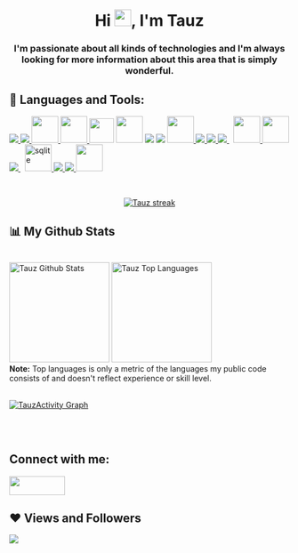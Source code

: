 <h1 align="center">Hi <img src="https://raw.githubusercontent.com/MartinHeinz/MartinHeinz/master/wave.gif" width="30px">, I'm Tauz</h1>
<h3 align="center">I'm passionate about all kinds of technologies and I'm always looking for more information about this area that is simply wonderful.</h3>

<!--
## 🙋‍♂️ About Me

- 🔭 I’m currently working on **with some freelancers**
  
- 🌱 I am currently learning **Web development and mobile systems**

- 👯 I’m looking to collaborate on **OpenSource Projects**

- 👨‍💻 All of my projects are available at **[My Portfolio(under development)]** 

- 📫 How to reach me **tauasantops@gmail.com**

- ⚡ Fun fact **I play piano to soothe my soul.**
-->
## 🚀 Languages and Tools:

<p align="left"> 
    <a target="_blank" href="https://www.java.com" > <img src="https://img.icons8.com/color/48/000000/java-coffee-cup-logo.png" /> </a>
    <a href="https://kotlinlang.org/" target="_blank"> <img src="https://img.icons8.com/color/48/000000/kotlin"/> </a>
    <a href="https://www.jetbrains.com/pt-br/idea/" target="_blank"> <img src="https://dashboard.snapcraft.io/site_media/appmedia/2017/11/icon_CE_256_2Qe5uEl.png"  width="48" height="48"/> </a>
     <a href="https://developer.android.com/" target="_blank"> <img src="https://2.bp.blogspot.com/-tzm1twY_ENM/XlCRuI0ZkRI/AAAAAAAAOso/BmNOUANXWxwc5vwslNw3WpjrDlgs9PuwQCLcBGAsYHQ/s1600/pasted%2Bimage%2B0.png"  width="48" height="48"/> </a>
    <a href="https://code.visualstudio.com/docs" target="_blank"> <img src="https://upload.wikimedia.org/wikipedia/commons/thumb/9/9a/Visual_Studio_Code_1.35_icon.svg/1024px-Visual_Studio_Code_1.35_icon.svg.png"  width="44" height="44"/></a> 
    <a href="http://linguagemc.com.br/" target="_blank"> <img src="https://img.icons8.com/color/48/000000/c-programming.png"  width="48" height="48"/></a> </a> 
    <a href="https://docs.microsoft.com/pt-br/cpp/cpp/?view=msvc-160" target="_blank"> <img src="https://img.icons8.com/color/48/000000/c-plus-plus-logo.png"/></a> </a> 
    <a href="https://docs.python.org/3/" target="_blank"> <img src="https://imgur.com/a/bCeFNPr.png"/></a> </a> 
    <a href="https://developer.mozilla.org/en-US/docs/Web/JavaScript" target="_blank"> <img src="https://img.icons8.com/color/48/000000/javascript.png"  width="48" height="48"/> </a> 
    <a href="https://www.w3.org/html/" target="_blank"> <img src="https://img.icons8.com/color/48/000000/html-5.png"/> </a> 
    <a href="https://www.w3schools.com/css/" target="_blank"> <img src="https://img.icons8.com/color/48/000000/css3.png"/> </a> 
    <a style="padding-right:8px;" href="https://nodejs.org" target="_blank"> <img src="https://img.icons8.com/color/48/000000/nodejs.png"/> </a> 
    <a href="https://handlebarsjs.com/" target="_blank" > <img src="https://cdn.iconscout.com/icon/free/png-256/handlebars-282936.png"  width="48" height="48"/> </a> 
    <a href="https://ejs.co/" target="_blank" > <img src="https://i.imgur.com/D7Yj6zz.png"  width="48" height="48"/> </a> 
    <a style="padding-right:8px;" href="https://docs.microsoft.com/pt-br/sql/sql-server/?view=sql-server-ver15" target="_blank"> <img src="https://img.icons8.com/color/48/000000/microsoft-sql-server.png"/> </a>
    <a href="https://rockcontent.com/br/blog/sqlite/" target="_blank"> <img src="https://upload.wikimedia.org/wikipedia/commons/thumb/9/97/Sqlite-square-icon.svg/2048px-Sqlite-square-icon.svg.png" alt="sqlite" width="48" height="48"/> </a> 
    <a href="https://firebase.google.com/" target="_blank"> <img src="https://img.icons8.com/color/48/000000/firebase.png"/> </a>   
    <a href="https://git-scm.com/" target="_blank"> <img src="https://img.icons8.com/color/48/000000/git.png"/> </a> 
    <a href="https://www.arduino.cc/" target="_blank" > <img src="https://brandslogos.com/wp-content/uploads/images/large/arduino-logo-1.png"  width="48" height="48"/> </a> 
    
   
</p>

<br/>

<p align="center">
    <a href="https://github.com/tauz-hub/tauz-hub.git">
        <img title="🔥 Get streak stats for your profile at git.io/streak-stats" alt="Tauz streak" src="https://github-readme-streak-stats.herokuapp.com/?user=tauz-hub&theme=black-ice&hide_border=true&stroke=0000&background=060A0CD0"/>
    </a>
</p>

## 📊 My Github Stats

  <br/>
  <a href="https://github.com/tauz-hub/tauz-hub.git"><img alt="Tauz Github Stats" height="180em" src="https://github-readme-stats.vercel.app/api?username=tauz-hub&show_icons=true&count_private=true&theme=react&hide_border=true&bg_color=0D1117" /></a>
  <a href="https://github.com/tauz-hub/tauz-hub.git"><img alt="Tauz Top Languages" height="180em" src="https://github-readme-stats.vercel.app/api/top-langs/?username=tauz-hub&langs_count=8&count_private=true&layout=compact&theme=react&hide_border=true&bg_color=0D1117" /></a>
  <br/>
  <b>Note:</b> Top languages is only a metric of the languages my public code consists of and doesn't reflect experience or skill level.

<br/>
<br/>

<a href="https://github.com/tauz-hub/tauz-hub.git"><img alt="TauzActivity Graph" src="https://activity-graph.herokuapp.com/graph?username=tauz-hub&bg_color=0D1117&color=5BCDEC&line=5BCDEC&point=FFFFFF&hide_border=true" /></a>

<br/>
<br/>

## Connect with me:
<p align="left">

<a href = "https://discordapp.com/users/454059471765766156/"><img width="100" height="34" src="https://cdn.arstechnica.net/wp-content/uploads/2017/08/Discord-LogoWordmark-Color.png"/></a>

</p>

## ❤ Views and Followers
<a href="https://github.com/Meghna-DAS/github-profile-views-counter">
    <img src="https://komarev.com/ghpvc/?username=tauz-hub">
</a>
<!-- VWtoMmN4UTk= -->
